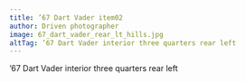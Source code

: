 ```yaml
---
title: ’67 Dart Vader item02
author: Driven photographer
image: 67_dart_vader_rear_lt_hills.jpg
altTag: ’67 Dart Vader interior three quarters rear left
---
```


’67 Dart Vader interior three quarters rear left